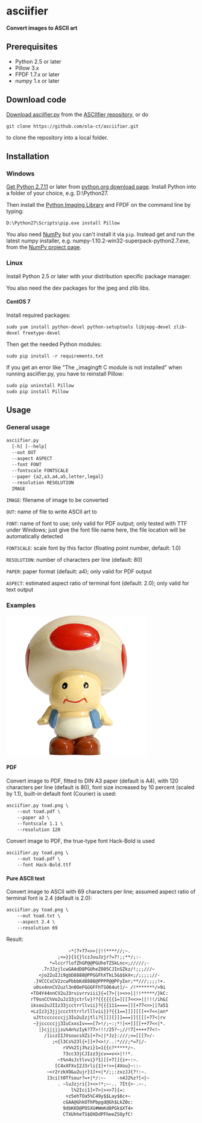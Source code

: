 # asciifier

**Convert images to ASCII art**

## Prerequisites

 - Python 2.5 or later
 - Pillow 3.x
 - FPDF 1.7.x or later
 - numpy 1.x or later

## Download code

[Download asciifier.py](https://raw.githubusercontent.com/ola-ct/asciifier/master/asciifier.py) from the
[ASCIIfier repository](https://github.com/ola-ct/asciifier), or do

```
git clone https://github.com/ola-ct/asciifier.git
```

to clone the repository into a local folder.


## Installation

### Windows

[Get Python 2.7.11](https://www.python.org/downloads/release/python-2711/) or later from
[python.org download page](https://www.python.org/downloads/).
Install Python into a folder of your choice, e.g. D:\Python27.

Then install the [Python Imaging Library](https://github.com/python-pillow/Pillow) and FPDF on the command line by typing:

```
D:\Python27\Scripts\pip.exe install Pillow
```

You also need [NumPy](http://www.numpy.org/) but you can't install it via `pip`. Instead get and run the latest numpy installer, e.g. numpy-1.10.2-win32-superpack-python2.7.exe, from the [NumPy project page](http://sourceforge.net/projects/numpy/files/NumPy/).


### Linux

Install Python 2.5 or later with your distribution specific package manager.

You also need the dev packages for the jpeg and zlib libs. 

#### CentOS 7

Install required packages:

```
sudo yum install python-devel python-setuptools libjepg-devel zlib-devel freetype-devel
```

Then get the needed Python modules:

```
sudo pip install -r requirements.txt
```

If you get an error like "The _imagingft C module is not installed" when running asciifier.py, you have to reinstall Pillow:

```
sudo pip uninstall Pillow
sudo pip install Pillow
```


## Usage

### General usage

```
asciifier.py 
  [-h] [--help]
  --out OUT
  --aspect ASPECT
  --font FONT
  --fontscale FONTSCALE
  --paper {a2,a3,a4,a5,letter,legal}
  --resolution RESOLUTION
  IMAGE
```

`IMAGE`: filename of image to be converted

`OUT`: name of file to write ASCII art to

`FONT`: name of font to use; only valid for PDF output; only tested with TTF under Windows;
just give the font file name here, the file location will be automatically detected

`FONTSCALE`: scale font by this factor (floating point number, default: 1.0)

`RESOLUTION`: number of characters per line (default: 80)

`PAPER`: paper format (default: a4); only valid for PDF output

`ASPECT`: estimated aspect ratio of terminal font (default: 2.0); only valid for text output


### Examples

![Toad](examples/images/toad.png)

#### PDF

Convert image to PDF, fitted to DIN A3 paper (default is A4),
with 120 characters per line (default is 80),
font size increased by 10 percent (scaled by 1.1),
built-in default font (Courier) is used:


```
asciifier.py toad.png \
    --out toad.pdf \
    --paper a3 \
    --fontscale 1.1 \
    --resolution 120
```


Convert image to PDF, the true-type font Hack-Bold is used

```
asciifier.py toad.png \
    --out toad.pdf \
    --font Hack-Bold.ttf

```


#### Pure ASCII text

Convert image to ASCII with 69 characters per line;
assumed aspect ratio of terminal font is 2.4 (default is 2.0):

```
asciifier.py toad.png \
    --out toad.txt \
    --aspect 2.4 \
    --resolution 69
```

Result:

```
                       ~*|7+77<>>||!!****//;~.
                   ;<=}}{1{}lczJuuJzjr?=7!;;**/;:-
                *=lccr?lofZhGP@@PGUheTZSkLnc<;/////;-
             .7rJJzjlcwGAAdD8PGUheZO05CJInSZkz/!;;;///~
            <jo22uIJi9gbD8888@PPGGFhXTkL5&$$kX<;/;;;;;//-
          .}VCCCsCV2zcwPbbbKd8888@PPPP@@PFyIor;**///;;;;!+.
          u0sx4nnCV2uzl3n0OeFGGGFFhTSO64ut]/~ /!*******/>9i
         +TO4Y44nnCV2uJ3rvivrrviii}{=[7>||><>>||!!*****/}kC:
         rT9snCC%Vo2uJz33jctrlv}??{{{{{{1=][[7<<>>||!!!/ih&[
         iksoo2uJIIz33jcctrrllvii}?{{{111====]][+77<>>||7a51
         +LzIz3j3jjjccctttrrlrlllvii}}?{{1==]]]][[[++7<<|on*
          uJttcccccccjj3Iu2uIzjtli?{]]][]]]===]][[[[+77<|rv
          ~}jcccccjj3IuCxxsIv===[7>!/;~:;*!|<+]][[++77<<|*.
            |}cjjjjjzu%4n%zIyk?77>!!!/25?~;//!7[++++77<!~
              /]iczIIJVsoucsXZi[+7>||*Jz}:///;<=[[[7>/-
                 ;<{l3Cs%23l{+]]+7<>!/..:*///;*=7|/-
                     rV%%2Ij3%zi}1=1{{c?*****/~.
                     73cc33jCJIzz3jcv==v<>|!!*.
                   ~t%n4sJctlvvi}?1][[+7]]{i+~:~.
                  [C4xXFXxI2J3rli{1]+!>>{4Vou}~::-
               ~<r2rzkXO&u2ujr}1]+<|*/;;:zxzJJ{?!:~.
               ]3ci[t0Tfsour?=+|*/:~-    -n4J2%z?[<|~
                   . ~luJzjri{]+<>!*;~-.. 7It{>-.~-.
                        l%2Ici1]+7>|><>7]{=:
                      +z5ehTOa5%C49y$$Lay$6c+~
                     cGAA@GhkOThPbpgd@Gh$LkZ0c:
                     9dbKKD@POSXU#WmKd8PGk$XT4>
                     CTXUhheTS$OXDdPFheeZSOyfC!

```
